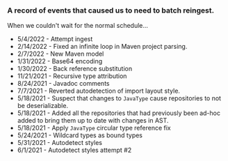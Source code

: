 ### A record of events that caused us to need to batch reingest.

When we couldn't wait for the normal schedule...

* 5/4/2022 - Attempt ingest
* 2/14/2022 - Fixed an infinite loop in Maven project parsing.
* 2/7/2022 - New Maven model
* 1/31/2022 - Base64 encoding
* 1/30/2022 - Back reference substitution
* 11/21/2021 - Recursive type attribution
* 8/24/2021 - Javadoc comments
* 7/7/2021 - Reverted autodetection of import layout style.
* 5/18/2021 - Suspect that changes to `JavaType` cause repositories to not be deserializable.
* 5/18/2021 - Added all the repositories that had previously been ad-hoc added to bring them up to date with changes in AST.
* 5/18/2021 - Apply `JavaType` circular type reference fix
* 5/24/2021 - Wildcard types as bound types
* 5/31/2021 - Autodetect styles
* 6/1/2021  - Autodetect styles attempt #2
